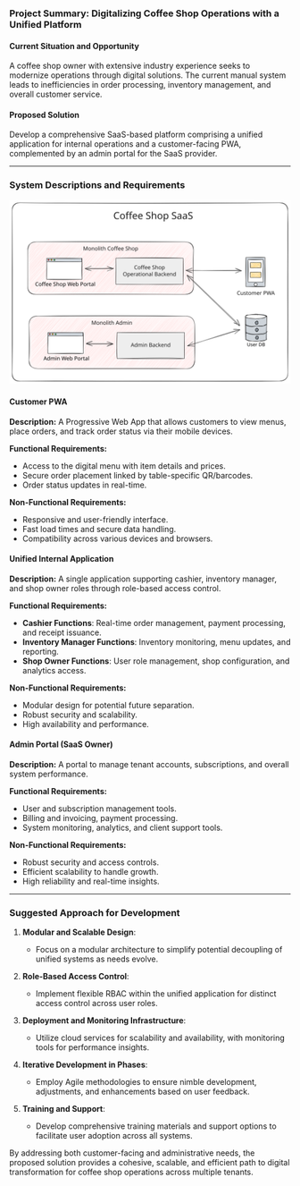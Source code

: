### Project Summary: Digitalizing Coffee Shop Operations with a Unified Platform

#### Current Situation and Opportunity
A coffee shop owner with extensive industry experience seeks to modernize operations through digital solutions. The current manual system leads to inefficiencies in order processing, inventory management, and overall customer service.

#### Proposed Solution
Develop a comprehensive SaaS-based platform comprising a unified application for internal operations and a customer-facing PWA, complemented by an admin portal for the SaaS provider.

---

### System Descriptions and Requirements

![architecture-design-v1](architecture-design-v1.svg)

#### Customer PWA
**Description:** A Progressive Web App that allows customers to view menus, place orders, and track order status via their mobile devices.

**Functional Requirements:**
- Access to the digital menu with item details and prices.
- Secure order placement linked by table-specific QR/barcodes.
- Order status updates in real-time.

**Non-Functional Requirements:**
- Responsive and user-friendly interface.
- Fast load times and secure data handling.
- Compatibility across various devices and browsers.

#### Unified Internal Application
**Description:** A single application supporting cashier, inventory manager, and shop owner roles through role-based access control.

**Functional Requirements:**
- **Cashier Functions**: Real-time order management, payment processing, and receipt issuance.
- **Inventory Manager Functions**: Inventory monitoring, menu updates, and reporting.
- **Shop Owner Functions**: User role management, shop configuration, and analytics access.

**Non-Functional Requirements:**
- Modular design for potential future separation.
- Robust security and scalability.
- High availability and performance.

#### Admin Portal (SaaS Owner)
**Description:** A portal to manage tenant accounts, subscriptions, and overall system performance.

**Functional Requirements:**
- User and subscription management tools.
- Billing and invoicing, payment processing.
- System monitoring, analytics, and client support tools.

**Non-Functional Requirements:**
- Robust security and access controls.
- Efficient scalability to handle growth.
- High reliability and real-time insights.

---

### Suggested Approach for Development

1. **Modular and Scalable Design**:
   - Focus on a modular architecture to simplify potential decoupling of unified systems as needs evolve.
   
2. **Role-Based Access Control**:
   - Implement flexible RBAC within the unified application for distinct access control across user roles.

3. **Deployment and Monitoring Infrastructure**:
   - Utilize cloud services for scalability and availability, with monitoring tools for performance insights.

4. **Iterative Development in Phases**:
   - Employ Agile methodologies to ensure nimble development, adjustments, and enhancements based on user feedback.

5. **Training and Support**:
   - Develop comprehensive training materials and support options to facilitate user adoption across all systems.

By addressing both customer-facing and administrative needs, the proposed solution provides a cohesive, scalable, and efficient path to digital transformation for coffee shop operations across multiple tenants.
